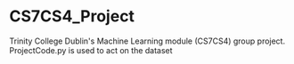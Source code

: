# CS7CS4_Project
Trinity College Dublin's Machine Learning module (CS7CS4) group project.
ProjectCode.py is used to act on the dataset
